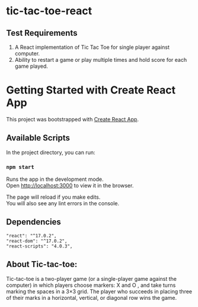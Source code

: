 # tic-tac-toe-react

## Test Requirements
1. A React implementation of Tic Tac Toe for single player against computer.
2. Ability to restart a game or play multiple times and hold score for each
   game played.

# Getting Started with Create React App

This project was bootstrapped with [Create React App](https://github.com/facebook/create-react-app).

## Available Scripts

In the project directory, you can run:

### `npm start`

Runs the app in the development mode.\
Open [http://localhost:3000](http://localhost:3000) to view it in the browser.

The page will reload if you make edits.\
You will also see any lint errors in the console.

## Dependencies
```
"react": "^17.0.2",
"react-dom": "^17.0.2",
"react-scripts": "4.0.3",
```

## About Tic-tac-toe:
Tic-tac-toe is a two-player game (or a single-player game against the computer) in which
players choose markers: X and O , and take turns marking the spaces in a 3×3 grid. The player
who succeeds in placing three of their marks in a horizontal, vertical, or diagonal row wins the
game.